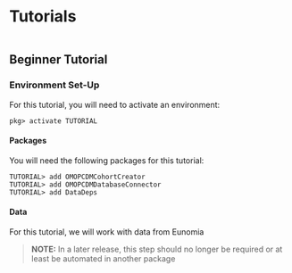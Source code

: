 # Tutorials

```@contents
```

## Beginner Tutorial

### Environment Set-Up

For this tutorial, you will need to activate an environment:

```julia-repl
pkg> activate TUTORIAL
```

#### Packages 

You will need the following packages for this tutorial:

```julia-repl
TUTORIAL> add OMOPCDMCohortCreator
TUTORIAL> add OMOPCDMDatabaseConnector
TUTORIAL> add DataDeps
```

#### Data 

For this tutorial, we will work with data from Eunomia

> **NOTE:** In a later release, this step should no longer be required or at least be automated in another package
